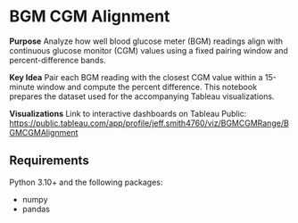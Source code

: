 # **BGM CGM Alignment**

**Purpose**
Analyze how well blood glucose meter (BGM) readings align with continuous glucose monitor (CGM) values using a fixed pairing window and percent-difference bands.

**Key Idea**
Pair each BGM reading with the closest CGM value within a 15-minute window and compute the percent difference. This notebook prepares the dataset used for the accompanying Tableau visualizations.

**Visualizations**
Link to interactive dashboards on Tableau Public: https://public.tableau.com/app/profile/jeff.smith4760/viz/BGMCGMRange/BGMCGMAlignment

## Requirements
Python 3.10+ and the following packages:
- numpy
- pandas
